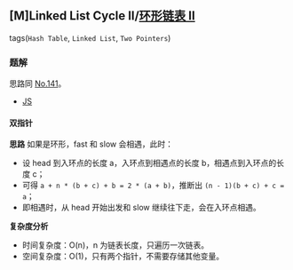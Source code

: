 ## [M]Linked List Cycle II/[环形链表 II](https://leetcode-cn.com/problems/linked-list-cycle-ii/)
tags(`Hash Table`, `Linked List`, `Two Pointers`)
### 题解
思路同 [No.141](141.md)。

+ [JS](../../js/256/142.js)

#### 双指针
**思路**
如果是环形，fast 和 slow 会相遇，此时：
+ 设 head 到入环点的长度 a，入环点到相遇点的长度 b，相遇点到入环点的长度 c；
+ 可得 `a + n * (b + c) + b = 2 * (a + b)`，推断出 `(n - 1)(b + c) + c = a`；
+ 即相遇时，从 head 开始出发和 slow 继续往下走，会在入环点相遇。

**复杂度分析**
+ 时间复杂度：O(n)，n 为链表长度，只遍历一次链表。
+ 空间复杂度：O(1)，只有两个指针，不需要存储其他变量。  